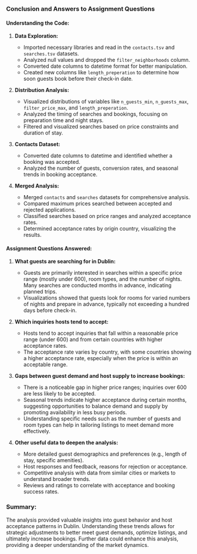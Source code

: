 ### Conclusion and Answers to Assignment Questions

#### **Understanding the Code:**
1. **Data Exploration:**
   - Imported necessary libraries and read in the `contacts.tsv` and `searches.tsv` datasets.
   - Analyzed null values and dropped the `filter_neighborhoods` column.
   - Converted date columns to datetime format for better manipulation.
   - Created new columns like `length_preperation` to determine how soon guests book before their check-in date.

2. **Distribution Analysis:**
   - Visualized distributions of variables like `n_guests_min`, `n_guests_max`, `filter_price_max`, and `length_preperation`.
   - Analyzed the timing of searches and bookings, focusing on preparation time and night stays.
   - Filtered and visualized searches based on price constraints and duration of stay.

3. **Contacts Dataset:**
   - Converted date columns to datetime and identified whether a booking was accepted.
   - Analyzed the number of guests, conversion rates, and seasonal trends in booking acceptance.

4. **Merged Analysis:**
   - Merged `contacts` and `searches` datasets for comprehensive analysis.
   - Compared maximum prices searched between accepted and rejected applications.
   - Classified searches based on price ranges and analyzed acceptance rates.
   - Determined acceptance rates by origin country, visualizing the results.

#### **Assignment Questions Answered:**

1. **What guests are searching for in Dublin:**
   - Guests are primarily interested in searches within a specific price range (mostly under 600), room types, and the number of nights. Many searches are conducted months in advance, indicating planned trips.
   - Visualizations showed that guests look for rooms for varied numbers of nights and prepare in advance, typically not exceeding a hundred days before check-in.

2. **Which inquiries hosts tend to accept:**
   - Hosts tend to accept inquiries that fall within a reasonable price range (under 600) and from certain countries with higher acceptance rates.
   - The acceptance rate varies by country, with some countries showing a higher acceptance rate, especially when the price is within an acceptable range.

3. **Gaps between guest demand and host supply to increase bookings:**
   - There is a noticeable gap in higher price ranges; inquiries over 600 are less likely to be accepted.
   - Seasonal trends indicate higher acceptance during certain months, suggesting opportunities to balance demand and supply by promoting availability in less busy periods.
   - Understanding specific needs such as the number of guests and room types can help in tailoring listings to meet demand more effectively.

4. **Other useful data to deepen the analysis:**
   - More detailed guest demographics and preferences (e.g., length of stay, specific amenities).
   - Host responses and feedback, reasons for rejection or acceptance.
   - Competitive analysis with data from similar cities or markets to understand broader trends.
   - Reviews and ratings to correlate with acceptance and booking success rates.

### Summary:
The analysis provided valuable insights into guest behavior and host acceptance patterns in Dublin. Understanding these trends allows for strategic adjustments to better meet guest demands, optimize listings, and ultimately increase bookings. Further data could enhance this analysis, providing a deeper understanding of the market dynamics.


